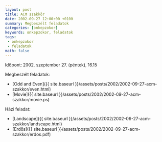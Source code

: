 ```yaml
---
layout: post
title: ACM szakkör
date: 2002-09-27 12:00:00 +0100
summary: Megbeszélt feladatok
categories: [onkepzokor]
keywords: onkepzokor, feladatok
tags:
 - onkepzokor
 - feladatok
math: false
---
```


Időpont: 2002. szeptember 27. (péntek), 16.15

Megbeszélt feladatok:

- [Odd and Even]({{ site.baseurl }}/assets/posts/2002/2002-09-27-acm-szakkor/even.html)
- [Movie]({{ site.baseurl }}/assets/posts/2002/2002-09-27-acm-szakkor/movie.ps)

Házi feladat:

- [Landscape]({{ site.baseurl }}/assets/posts/2002/2002-09-27-acm-szakkor/landscape.html)
- [Erdős]({{ site.baseurl }}/assets/posts/2002/2002-09-27-acm-szakkor/erdos.pdf)
